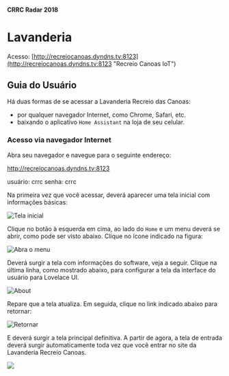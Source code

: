 #### CRRC Radar 2018

# Lavanderia

Acesso: [http://recreiocanoas.dyndns.tv:8123](http://recreiocanoas.dyndns.tv:8123 "Recreio Canoas IoT")  

## Guia do Usuário

Há duas formas de se acessar a Lavanderia Recreio das Canoas:

- por qualquer navegador Internet, como Chrome, Safari, etc.
- baixando o aplicativo `Home Assistant` na loja de seu celular.

### Acesso via navegador Internet

Abra seu navegador e navegue para o seguinte endereço:

http://recreiocanoas.dyndns.tv:8123

usuário: crrc
senha: crrc

Na primeira vez que você acessar, deverá aparecer uma tela inicial com informações básicas:

![Tela inicial](https://i.imgur.com/0bxdQtL.png)

Clique no botão à esquerda em cima, ao lado do `Home` e um menu deverá se abrir, como pode ser visto abaixo. Clique no ícone indicado na figura:

![Abra o menu](https://i.imgur.com/BphPdJr.png)

Deverá surgir a tela com informações do software, veja a seguir. Clique na última linha, como mostrado abaixo, para configurar a tela da interface do usuário para Lovelace UI.

![About](https://i.imgur.com/WVTzi4e.png)

Repare que a tela atualiza. Em seguida, clique no link indicado abaixo para retornar:

![Retornar ](https://i.imgur.com/OY6vQEs.png)

E deverá surgir a tela principal definitiva. A partir de agora, a tela de entrada deverá surgir automaticamente toda vez que você entrar no site da Lavanderia Recreio Canoas.

![](https://i.imgur.com/8OzVilI.png)

